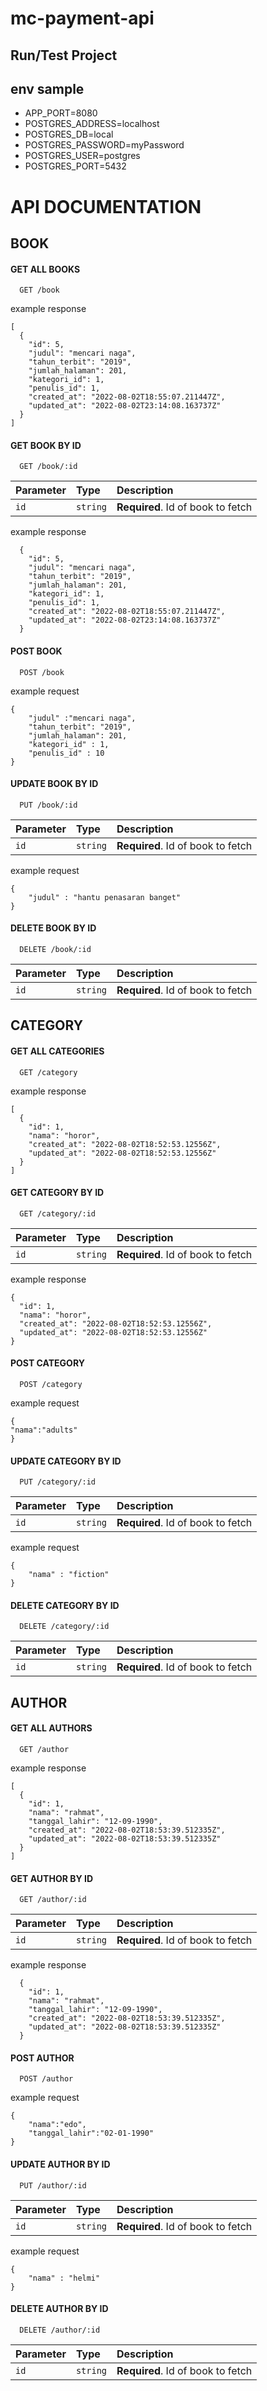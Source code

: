 # mc-payment-api

## Run/Test Project

## env sample

- APP_PORT=8080
- POSTGRES_ADDRESS=localhost
- POSTGRES_DB=local
- POSTGRES_PASSWORD=myPassword
- POSTGRES_USER=postgres
- POSTGRES_PORT=5432

# API DOCUMENTATION

## BOOK

#### GET ALL BOOKS

```http
  GET /book
```

example response

```
[
  {
    "id": 5,
    "judul": "mencari naga",
    "tahun_terbit": "2019",
    "jumlah_halaman": 201,
    "kategori_id": 1,
    "penulis_id": 1,
    "created_at": "2022-08-02T18:55:07.211447Z",
    "updated_at": "2022-08-02T23:14:08.163737Z"
  }
]
```

#### GET BOOK BY ID

```http
  GET /book/:id
```

| Parameter | Type     | Description                       |
| :-------- | :------- | :-------------------------------- |
| `id`      | `string` | **Required**. Id of book to fetch |

example response

```
  {
    "id": 5,
    "judul": "mencari naga",
    "tahun_terbit": "2019",
    "jumlah_halaman": 201,
    "kategori_id": 1,
    "penulis_id": 1,
    "created_at": "2022-08-02T18:55:07.211447Z",
    "updated_at": "2022-08-02T23:14:08.163737Z"
  }
```

#### POST BOOK

```http
  POST /book
```

example request

```
{
	"judul" :"mencari naga",
	"tahun_terbit": "2019",
	"jumlah_halaman": 201,
	"kategori_id" : 1,
	"penulis_id" : 10
}
```

#### UPDATE BOOK BY ID

```http
  PUT /book/:id
```

| Parameter | Type     | Description                       |
| :-------- | :------- | :-------------------------------- |
| `id`      | `string` | **Required**. Id of book to fetch |

example request

```
{
	"judul" : "hantu penasaran banget"
}
```

#### DELETE BOOK BY ID

```http
  DELETE /book/:id
```

| Parameter | Type     | Description                       |
| :-------- | :------- | :-------------------------------- |
| `id`      | `string` | **Required**. Id of book to fetch |

## CATEGORY

#### GET ALL CATEGORIES

```http
  GET /category
```

example response

```
[
  {
    "id": 1,
    "nama": "horor",
    "created_at": "2022-08-02T18:52:53.12556Z",
    "updated_at": "2022-08-02T18:52:53.12556Z"
  }
]
```

#### GET CATEGORY BY ID

```http
  GET /category/:id
```

| Parameter | Type     | Description                       |
| :-------- | :------- | :-------------------------------- |
| `id`      | `string` | **Required**. Id of book to fetch |

example response

```
{
  "id": 1,
  "nama": "horor",
  "created_at": "2022-08-02T18:52:53.12556Z",
  "updated_at": "2022-08-02T18:52:53.12556Z"
}
```

#### POST CATEGORY

```http
  POST /category
```

example request

```
{
"nama":"adults"
}
```

#### UPDATE CATEGORY BY ID

```http
  PUT /category/:id
```

| Parameter | Type     | Description                       |
| :-------- | :------- | :-------------------------------- |
| `id`      | `string` | **Required**. Id of book to fetch |

example request

```
{
	"nama" : "fiction"
}
```

#### DELETE CATEGORY BY ID

```http
  DELETE /category/:id
```

| Parameter | Type     | Description                       |
| :-------- | :------- | :-------------------------------- |
| `id`      | `string` | **Required**. Id of book to fetch |

## AUTHOR

#### GET ALL AUTHORS

```http
  GET /author
```

example response

```
[
  {
    "id": 1,
    "nama": "rahmat",
    "tanggal_lahir": "12-09-1990",
    "created_at": "2022-08-02T18:53:39.512335Z",
    "updated_at": "2022-08-02T18:53:39.512335Z"
  }
]
```

#### GET AUTHOR BY ID

```http
  GET /author/:id
```

| Parameter | Type     | Description                       |
| :-------- | :------- | :-------------------------------- |
| `id`      | `string` | **Required**. Id of book to fetch |

example response

```
  {
    "id": 1,
    "nama": "rahmat",
    "tanggal_lahir": "12-09-1990",
    "created_at": "2022-08-02T18:53:39.512335Z",
    "updated_at": "2022-08-02T18:53:39.512335Z"
  }
```

#### POST AUTHOR

```http
  POST /author
```

example request

```
{
    "nama":"edo",
	"tanggal_lahir":"02-01-1990"
}   
```

#### UPDATE AUTHOR BY ID

```http
  PUT /author/:id
```

| Parameter | Type     | Description                       |
| :-------- | :------- | :-------------------------------- |
| `id`      | `string` | **Required**. Id of book to fetch |

example request

```
{
	"nama" : "helmi"
}
```

#### DELETE AUTHOR BY ID

```http
  DELETE /author/:id
```

| Parameter | Type     | Description                       |
| :-------- | :------- | :-------------------------------- |
| `id`      | `string` | **Required**. Id of book to fetch |